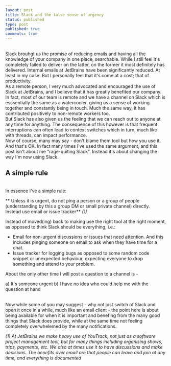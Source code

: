 ```yaml
---
layout: post
title: Slack and the false sense of urgency
status: published
type: post
published: true
comments: true   
---
```


<br/> 
Slack brouhgt us the promise of reducing emails and having all the knowledge of your company in one place, searchable. While I still feel it's completely
failed to deliver on the latter, on the former it most definitely has delivered. Internal emails at JetBrains have been significantly reduced. At least in my case. But I personally feel that it's come at a cost; that of productivity. 
 
<br/>
As a remote person, I very much advocated and encouraged the use of Slack at JetBrains, and I believe that it has greatly benefited our company. In fact, most of our team is remote and we have a channel on Slack which is esssentially
the same as a watercooler. giving us a sense of working together and constantly being in touch. Much the same way, it has contributed positively to non-remote workers too. 

<br/>
But Slack has also given us the feeling that we can reach out to anyone at any time for anything. The consequence of this however is that frequent interruptions can often lead to context switches which in turn, much like with threads, can impact performance.

<br/>
Now of course, many may say - don't blame them tool but how you use it. And that's OK. In fact many times I've used the same argument, and this post isn't about me "rage-quiting Slack". Instead it's about changing the way I'm now using Slack. 

## A simple rule

<br/>
In essence I've a simple rule:

** Unless it is urgent, do not ping a person or a group of people (understanding by this a group DM or small private channel) directly. Instead use email or issue tracker** *(1)*

Instead of moved(ing) back to making use the right tool at the right moment, as opposed to think Slack should be everything, i.e.:

* Email for non-urgent discussions or issues that need attention. And this includes pinging someone on email to ask when they have time for a chat.
* Issue tracker for logging bugs as opposed to some random code snippet or unexpected behaviour, expecting everyone to drop something and attend to your problem.

About the only other time I will post a question to a channel is - 

a) It's someone urgent 
b) I have no idea who could help me with the question at hand


<br/>
Now while some of you may suggest - why not just switch of Slack and open it once in a while, much like an email client - the point here is about 
being available for when it is important and benefing from the many good things that Slack does provide, while at the same time not feeling completely overwhelemed by the many 
notifications. 

 
*(1) At JetBrains we make heavy use of YouTrack, not just as a software project management tool, but for many things including organising shows, trips, payments, etc. We also at times use it to have discussions and make decisions. The benefits
over email are that people can leave and join at any time, and everything is documented*


